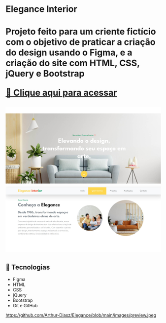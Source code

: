 <h1> Elegance Interior <h1>
<p> Projeto feito para um criente fictício com o objetivo de praticar a criação do design usando o Figma, e a criação do site com HTML, CSS, jQuery e Bootstrap </p>
 
 [🔗 Clique aqui para acessar](https://arthur-diasz.github.io/Elegance/)
  
  
![PreviewPortfolio](https://github.com/Arthur-Diasz/Elegance/blob/main/images/preview.jpeg)
  
  
  
  
  
  
## 🤖 Tecnologias
- Figma
- HTML
- CSS
- jQuery
- Bootstrap
- Git e GitHub


https://github.com/Arthur-Diasz/Elegance/blob/main/images/preview.jpeg
